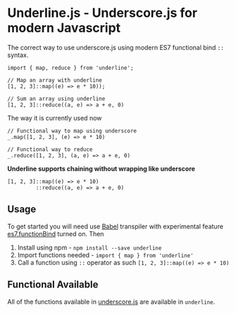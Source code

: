 # Underline.js - Underscore.js for modern Javascript

The correct way to use underscore.js using modern ES7 functional bind `::` syntax.

```
import { map, reduce } from 'underline';

// Map an array with underline
[1, 2, 3]::map((e) => e * 10));

// Sum an array using underline
[1, 2, 3]::reduce((a, e) => a + e, 0)
```

The way it is currently used now 

```
// Functional way to map using underscore
_.map([1, 2, 3], (e) => e * 10)

// Functional way to reduce
_.reduce([1, 2, 3], (a, e) => a + e, 0)
```

**Underline supports chaining without wrapping like underscore**

```
[1, 2, 3]::map((e) => e * 10)
         ::reduce((a, e) => a + e, 0)
```

## Usage

To get started you will need use [Babel](https://babeljs.io) transpiler with experimental feature [es7.functionBind](http://babeljs.io/blog/2015/05/14/function-bind/#usage) turned on. Then

1. Install using npm - `npm install --save underline`
2. Import functions needed - `import { map } from 'underline'`
3. Call a function using `::` operator as such `[1, 2, 3]::map((e) => e * 10)`

## Functional Available

All of the functions available in [underscore.js](http://underscorejs.org/) are available in `underline`.
